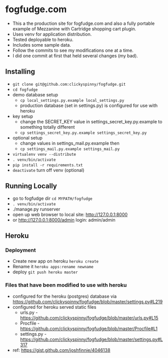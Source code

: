 # fogfudge.com

*  This a the production site for fogfudge.com and also a fully portable example of Mezzanine with Cartridge shopping cart plugin.
*  Uses venv for application distribution.
*  Tested deployable to heroku.
*  Includes some sample data.
*  Follow the commits to see my modifications one at a time.
*  I did one commit at first that held several changes (my bad).

## Installing
* `git clone git@github.com:clickyspinny/fogfudge.git`
* `cd fogfudge`
* demo database setup
    * `cp local_settings.py.example local_settings.py`
    * production database (set in settings.py) is configured for use with heroku
* key setup
    * change the SECRET_KEY value in settings_secret_key.py.example to something totally different
    * `cp settings_secret_key.py.example settings_secret_key.py`
* optional setup
    * change values in settings_mail.py.example then 
    * `cp settings_mail.py.example settings_mail.py`
* `virtualenv venv --distribute`
* `. venv/bin/activate`
* `pip install -r requirements.txt`
* `deactivate` turn off venv (optional)

## Running Locally
* go to fogfudge dir `cd MYPATH/fogfudge`
* `. venv/bin/activate`
* ./manage.py runserver
* open up web browser to local site: http://127.0.0.1:8000
* or http://127.0.0.1:8000/admin login: admin/admin

## Heroku
### Deployment
*  Create new app on heroku `heroku create`
*  Rename it `heroku apps:rename newname`
*  deploy `git push heroku master`
### Files that have been modified to use with heroku
* configured for the heroku (postgres) database via https://github.com/clickyspinny/fogfudge/blob/master/settings.py#L219
* configured for heroku served static files
    * urls.py - https://github.com/clickyspinny/fogfudge/blob/master/urls.py#L15
    * Procfile -  https://github.com/clickyspinny/fogfudge/blob/master/Procfile#L1
    * settings.py - https://github.com/clickyspinny/fogfudge/blob/master/settings.py#L317
* ref: https://gist.github.com/joshfinnie/4046138
